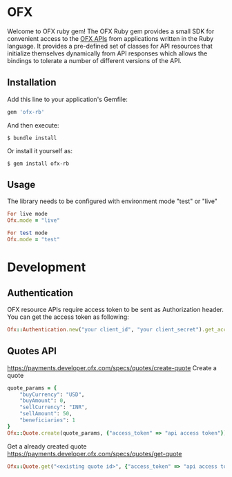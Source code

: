 # OFX

Welcome to OFX ruby gem! The OFX Ruby gem provides a small SDK for convenient access to the [OFX APIs][ofx/api] from applications written in the Ruby language. It provides a pre-defined set of classes for API resources that initialize themselves dynamically from API responses which allows the bindings to tolerate a number of different versions of the API.

## Installation

Add this line to your application's Gemfile:

```ruby
gem 'ofx-rb'
```

And then execute:

    $ bundle install

Or install it yourself as:

    $ gem install ofx-rb

## Usage

The library needs to be configured with environment mode "test" or "live"
```ruby
For live mode
Ofx.mode = "live"

For test mode
Ofx.mode = "test"
```
# Development
## Authentication
OFX resource APIs require access token to be sent as Authorization header.
You can get the access token as following:

```ruby
Ofx::Authentication.new("your client_id", "your client_secret").get_access_token
```
## Quotes API
https://payments.developer.ofx.com/specs/quotes/create-quote
Create a quote

```ruby
quote_params = {
    "buyCurrency": "USD",
    "buyAmount": 0,
    "sellCurrency": "INR",
    "sellAmount": 50,
    "beneficiaries": 1
}
Ofx::Quote.create(quote_params, {"access_token" => "api access token"})
```
Get a already created quote
https://payments.developer.ofx.com/specs/quotes/get-quote

```ruby
Ofx::Quote.get("<existing quote id>", {"access_token" => "api access token"})
```

[ofx/api]: https://payments.developer.ofx.com/